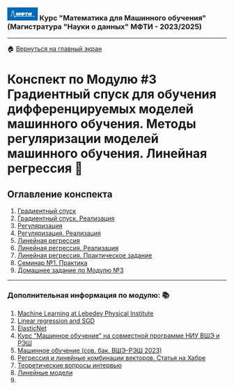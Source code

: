 ### <img src='../static/img/mipt-icon.png' width="70" height="30"> Курс "Математика для Машинного обучения" (Магистратура "Науки о данных" МФТИ - 2023/2025) 
---
 :house: [Вернуться на главный экран](..)
# Конспект по Модулю #3 **Градиентный спуск для обучения дифференцируемых моделей машинного обучения. Методы регуляризации моделей машинного обучения. Линейная регрессия**  :blue_book:


## Оглавление конспекта
1. [Градиентный спуск](1_gradient_descent.ipynb) 
2. [Градиентный спуск. Реализация](2_gradient_descent_practice.ipynb) 
3. [Регуляризация](3_regularisation.ipynb)  
4. [Регуляризация. Реализация](4_regularisation_practice.ipynb)
5. [Линейная регрессия](5_linear_regression.ipynb)
6. [Линейная регрессия. Реализация](6_linear_regression_practice.ipynb)
7. [Линейная регрессия. Практическое задание](7_linear_regression_practice_2.ipynb)
8. [Семинар №1. Практика](8_lecture_03_code_online_01_gradient_descent.ipynb)
9. [Домашнее задание по Модулю №3](9_module_3_hw.ipynb)



---

### Дополнительная информация по модулю: :books:
1. [Machine Learning at Lebedev Physical Institute](https://github.com/depot-hep/ml-lpi)
2. [Linear regression and SGD](https://github.com/hse-ds/ml-hse-nes/blob/main/2023/seminars/seminar02/seminar_solution.ipynb)
3. [ElasticNet](https://scikit-learn.org/stable/modules/generated/sklearn.linear_model.ElasticNet.html)
4. [Курс "Машинное обучение" на совместной программе НИУ ВШЭ и РЭШ](https://github.com/hse-ds/ml-hse-nes/tree/main)
5. [Машинное обучение (сов. бак. ВШЭ-РЭШ 2023)](http://wiki.cs.hse.ru/%D0%9C%D0%B0%D1%88%D0%B8%D0%BD%D0%BD%D0%BE%D0%B5_%D0%BE%D0%B1%D1%83%D1%87%D0%B5%D0%BD%D0%B8%D0%B5_(%D1%81%D0%BE%D0%B2._%D0%B1%D0%B0%D0%BA._%D0%92%D0%A8%D0%AD-%D0%A0%D0%AD%D0%A8_2023))
6. [Регрессия и линейные комбинации векторов. Статья на Хабре](https://habr.com/ru/companies/ruvds/articles/556738/)
7. [Теоретические вопросы интервью](https://ai-news.ru/2021/03/teoreticheskie_voprosy_intervu.html)
8. [Линейные модели](https://education.yandex.ru/handbook/ml/article/linear-mode)
9. []()